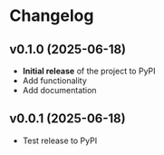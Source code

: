 # Changelog


## v0.1.0 (2025-06-18)
- __Initial release__ of the project to PyPI
- Add functionality
- Add documentation

## v0.0.1 (2025-06-18)
- Test release to PyPI